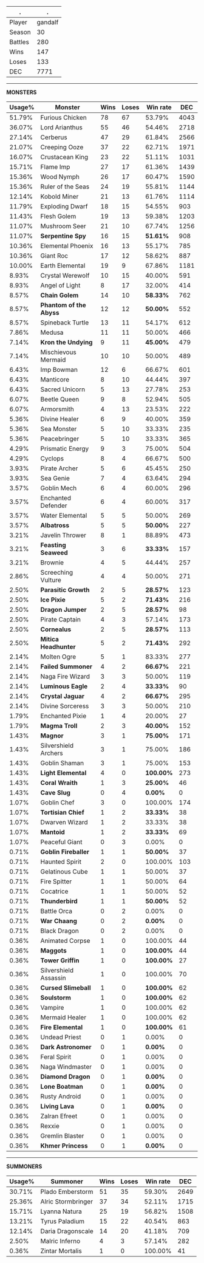.|.
|-|-
Player|gandalf
Season|30
Battles|280
Wins|147
Loses|133
DEC|7771

---
**MONSTERS**

Usage%|Monster|Wins|Loses|Win rate|DEC|
-|-|-|-|-|-|
51.79%|Furious Chicken|78|67|53.79%|4043|
36.07%|Lord Arianthus|55|46|54.46%|2718|
27.14%|Cerberus|47|29|61.84%|2566|
21.07%|Creeping Ooze|37|22|62.71%|1971|
16.07%|Crustacean King|23|22|51.11%|1031|
15.71%|Flame Imp|27|17|61.36%|1439|
15.36%|Wood Nymph|26|17|60.47%|1590|
15.36%|Ruler of the Seas|24|19|55.81%|1144|
12.14%|Kobold Miner|21|13|61.76%|1114|
11.79%|Exploding Dwarf|18|15|54.55%|903|
11.43%|Flesh Golem|19|13|59.38%|1203|
11.07%|Mushroom Seer|21|10|67.74%|1256|
11.07%|**Serpentine Spy**|16|15|**51.61%**|908|
10.36%|Elemental Phoenix|16|13|55.17%|785|
10.36%|Giant Roc|17|12|58.62%|887|
10.00%|Earth Elemental|19|9|67.86%|1181|
8.93%|Crystal Werewolf|10|15|40.00%|591|
8.93%|Angel of Light|8|17|32.00%|414|
8.57%|**Chain Golem**|14|10|**58.33%**|762|
8.57%|**Phantom of the Abyss**|12|12|**50.00%**|552|
8.57%|Spineback Turtle|13|11|54.17%|612|
7.86%|Medusa|11|11|50.00%|466|
7.14%|**Kron the Undying**|9|11|**45.00%**|479|
7.14%|Mischievous Mermaid|10|10|50.00%|489|
6.43%|Imp Bowman|12|6|66.67%|601|
6.43%|Manticore|8|10|44.44%|397|
6.43%|Sacred Unicorn|5|13|27.78%|253|
6.07%|Beetle Queen|9|8|52.94%|505|
6.07%|Armorsmith|4|13|23.53%|222|
5.36%|Divine Healer|6|9|40.00%|359|
5.36%|Sea Monster|5|10|33.33%|235|
5.36%|Peacebringer|5|10|33.33%|365|
4.29%|Prismatic Energy|9|3|75.00%|504|
4.29%|Cyclops|8|4|66.67%|500|
3.93%|Pirate Archer|5|6|45.45%|250|
3.93%|Sea Genie|7|4|63.64%|294|
3.57%|Goblin Mech|6|4|60.00%|296|
3.57%|Enchanted Defender|6|4|60.00%|317|
3.57%|Water Elemental|5|5|50.00%|269|
3.57%|**Albatross**|5|5|**50.00%**|227|
3.21%|Javelin Thrower|8|1|88.89%|473|
3.21%|**Feasting Seaweed**|3|6|**33.33%**|157|
3.21%|Brownie|4|5|44.44%|257|
2.86%|Screeching Vulture|4|4|50.00%|271|
2.50%|**Parasitic Growth**|2|5|**28.57%**|123|
2.50%|**Ice Pixie**|5|2|**71.43%**|216|
2.50%|**Dragon Jumper**|2|5|**28.57%**|98|
2.50%|Pirate Captain|4|3|57.14%|173|
2.50%|**Cornealus**|2|5|**28.57%**|113|
2.50%|**Mitica Headhunter**|5|2|**71.43%**|292|
2.14%|Molten Ogre|5|1|83.33%|277|
2.14%|**Failed Summoner**|4|2|**66.67%**|221|
2.14%|Naga Fire Wizard|3|3|50.00%|119|
2.14%|**Luminous Eagle**|2|4|**33.33%**|90|
2.14%|**Crystal Jaguar**|4|2|**66.67%**|295|
2.14%|Divine Sorceress|3|3|50.00%|210|
1.79%|Enchanted Pixie|1|4|20.00%|27|
1.79%|**Magma Troll**|2|3|**40.00%**|152|
1.43%|**Magnor**|3|1|**75.00%**|171|
1.43%|Silvershield Archers|3|1|75.00%|186|
1.43%|Goblin Shaman|3|1|75.00%|153|
1.43%|**Light Elemental**|4|0|**100.00%**|273|
1.43%|**Coral Wraith**|1|3|**25.00%**|46|
1.43%|**Cave Slug**|0|4|**0.00%**|0|
1.07%|Goblin Chef|3|0|100.00%|174|
1.07%|**Tortisian Chief**|1|2|**33.33%**|38|
1.07%|Dwarven Wizard|1|2|33.33%|38|
1.07%|**Mantoid**|1|2|**33.33%**|69|
1.07%|Peaceful Giant|0|3|0.00%|0|
0.71%|**Goblin Fireballer**|1|1|**50.00%**|37|
0.71%|Haunted Spirit|2|0|100.00%|103|
0.71%|Gelatinous Cube|1|1|50.00%|37|
0.71%|Fire Spitter|1|1|50.00%|64|
0.71%|Cocatrice|1|1|50.00%|52|
0.71%|**Thunderbird**|1|1|**50.00%**|52|
0.71%|Battle Orca|0|2|0.00%|0|
0.71%|**War Chaang**|0|2|**0.00%**|0|
0.71%|Black Dragon|0|2|0.00%|0|
0.36%|Animated Corpse|1|0|100.00%|44|
0.36%|**Maggots**|1|0|**100.00%**|44|
0.36%|**Tower Griffin**|1|0|**100.00%**|27|
0.36%|Silvershield Assassin|1|0|100.00%|70|
0.36%|**Cursed Slimeball**|1|0|**100.00%**|62|
0.36%|**Soulstorm**|1|0|**100.00%**|62|
0.36%|Vampire|1|0|100.00%|62|
0.36%|Mermaid Healer|1|0|100.00%|62|
0.36%|**Fire Elemental**|1|0|**100.00%**|61|
0.36%|Undead Priest|0|1|0.00%|0|
0.36%|**Dark Astronomer**|0|1|**0.00%**|0|
0.36%|Feral Spirit|0|1|0.00%|0|
0.36%|Naga Windmaster|0|1|0.00%|0|
0.36%|**Diamond Dragon**|0|1|**0.00%**|0|
0.36%|**Lone Boatman**|0|1|**0.00%**|0|
0.36%|Rusty Android|0|1|0.00%|0|
0.36%|**Living Lava**|0|1|**0.00%**|0|
0.36%|Zalran Efreet|0|1|0.00%|0|
0.36%|Rexxie|0|1|0.00%|0|
0.36%|Gremlin Blaster|0|1|0.00%|0|
0.36%|**Khmer Princess**|0|1|**0.00%**|0|

---
**SUMMONERS**

Usage%|Summoner|Wins|Loses|Win rate|DEC|
-|-|-|-|-|-|
30.71%|Plado Emberstorm|51|35|59.30%|2649|
25.36%|Alric Stormbringer|37|34|52.11%|1715|
15.71%|Lyanna Natura|25|19|56.82%|1508|
13.21%|Tyrus Paladium|15|22|40.54%|863|
12.14%|Daria Dragonscale|14|20|41.18%|709|
2.50%|Malric Inferno|4|3|57.14%|282|
0.36%|Zintar Mortalis|1|0|100.00%|41|

